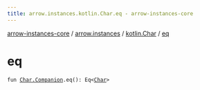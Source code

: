 ```yaml
---
title: arrow.instances.kotlin.Char.eq - arrow-instances-core
---
```


[arrow-instances-core](../../index.html) / [arrow.instances](../index.html) / [kotlin.Char](index.html) / [eq](./eq.html)

# eq

`fun `[`Char.Companion`](https://kotlinlang.org/api/latest/jvm/stdlib/kotlin/-char/-companion/index.html)`.eq(): Eq<`[`Char`](https://kotlinlang.org/api/latest/jvm/stdlib/kotlin/-char/index.html)`>`